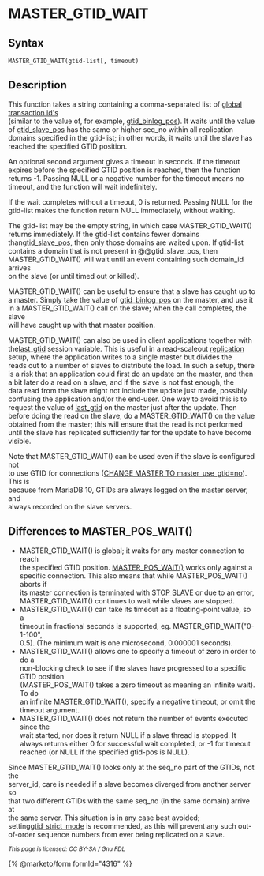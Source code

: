 # MASTER\_GTID\_WAIT

## Syntax

```
MASTER_GTID_WAIT(gtid-list[, timeout)
```

## Description

This function takes a string containing a comma-separated list of [global transaction id's](../../../../ha-and-performance/standard-replication/gtid.md)\
(similar to the value of, for example, [gtid\_binlog\_pos](../../../../ha-and-performance/standard-replication/gtid.md)). It waits until the value of [gtid\_slave\_pos](../../../../ha-and-performance/standard-replication/gtid.md) has the same or higher seq\_no within all replication domains specified in the gtid-list; in other words, it waits until the slave has\
reached the specified GTID position.

An optional second argument gives a timeout in seconds. If the timeout\
expires before the specified GTID position is reached, then the function\
returns -1. Passing NULL or a negative number for the timeout means no timeout, and the function will wait indefinitely.

If the wait completes without a timeout, 0 is returned. Passing NULL for the\
gtid-list makes the function return NULL immediately, without waiting.

The gtid-list may be the empty string, in which case MASTER\_GTID\_WAIT()\
returns immediately. If the gtid-list contains fewer domains than[gtid\_slave\_pos](../../../../ha-and-performance/standard-replication/gtid.md), then only those domains are waited upon. If gtid-list\
contains a domain that is not present in @@gtid\_slave\_pos, then\
MASTER\_GTID\_WAIT() will wait until an event containing such domain\_id arrives\
on the slave (or until timed out or killed).

MASTER\_GTID\_WAIT() can be useful to ensure that a slave has caught up to\
a master. Simply take the value of [gtid\_binlog\_pos](../../../../ha-and-performance/standard-replication/gtid.md) on the master, and use it in a MASTER\_GTID\_WAIT() call on the slave; when the call completes, the slave\
will have caught up with that master position.

MASTER\_GTID\_WAIT() can also be used in client applications together with the[last\_gtid](../../../../ha-and-performance/standard-replication/gtid.md) session variable. This is useful in a read-scaleout [replication](broken-reference) setup, where the application writes to a single master but divides the\
reads out to a number of slaves to distribute the load. In such a setup, there\
is a risk that an application could first do an update on the master, and then\
a bit later do a read on a slave, and if the slave is not fast enough, the\
data read from the slave might not include the update just made, possibly\
confusing the application and/or the end-user. One way to avoid this is to\
request the value of [last\_gtid](../../../../ha-and-performance/standard-replication/gtid.md) on the master just after the update. Then\
before doing the read on the slave, do a MASTER\_GTID\_WAIT() on the value\
obtained from the master; this will ensure that the read is not performed\
until the slave has replicated sufficiently far for the update to have become\
visible.

Note that MASTER\_GTID\_WAIT() can be used even if the slave is configured not\
to use GTID for connections ([CHANGE MASTER TO master\_use\_gtid=no](../../../sql-statements/administrative-sql-statements/replication-statements/change-master-to.md#master_use_gtid)). This is\
because from MariaDB 10, GTIDs are always logged on the master server, and\
always recorded on the slave servers.

## Differences to MASTER\_POS\_WAIT()

* MASTER\_GTID\_WAIT() is global; it waits for any master connection to reach\
  the specified GTID position. [MASTER\_POS\_WAIT()](master_pos_wait.md) works only against a\
  specific connection. This also means that while MASTER\_POS\_WAIT() aborts if\
  its master connection is terminated with [STOP SLAVE](../../../sql-statements/administrative-sql-statements/replication-statements/stop-replica.md) or due to an error,\
  MASTER\_GTID\_WAIT() continues to wait while slaves are stopped.
* MASTER\_GTID\_WAIT() can take its timeout as a floating-point value, so a\
  timeout in fractional seconds is supported, eg. MASTER\_GTID\_WAIT("0-1-100",\
  0.5). (The minimum wait is one microsecond, 0.000001 seconds).
* MASTER\_GTID\_WAIT() allows one to specify a timeout of zero in order to do a\
  non-blocking check to see if the slaves have progressed to a specific GTID position\
  (MASTER\_POS\_WAIT() takes a zero timeout as meaning an infinite wait). To do\
  an infinite MASTER\_GTID\_WAIT(), specify a negative timeout, or omit the\
  timeout argument.
* MASTER\_GTID\_WAIT() does not return the number of events executed since the\
  wait started, nor does it return NULL if a slave thread is stopped. It\
  always returns either 0 for successful wait completed, or -1 for timeout\
  reached (or NULL if the specified gtid-pos is NULL).

Since MASTER\_GTID\_WAIT() looks only at the seq\_no part of the GTIDs, not the\
server\_id, care is needed if a slave becomes diverged from another server so\
that two different GTIDs with the same seq\_no (in the same domain) arrive at\
the same server. This situation is in any case best avoided; setting[gtid\_strict\_mode](../../../../ha-and-performance/standard-replication/gtid.md) is recommended, as this will prevent any such out-of-order sequence numbers from ever being replicated on a slave.

<sub>_This page is licensed: CC BY-SA / Gnu FDL_</sub>

{% @marketo/form formId="4316" %}
